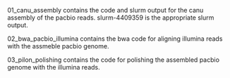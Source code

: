 01_canu_assembly contains the code and slurm output for the canu assembly of the pacbio reads. slurm-4409359 is the appropriate slurm output.

02_bwa_pacbio_illumina contains the bwa code for aligning illumina reads with the assmeble pacbio genome.

03_pilon_polishing contains the code for polishing the assembled pacbio genome with the illumina reads.
